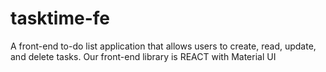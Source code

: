 # tasktime-fe
A front-end to-do list application that allows users to create, read, update, and delete tasks.
Our front-end library is REACT with Material UI
